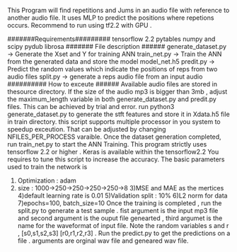
This Program will find repetitions and Jums in an audio file with reference to another audio file. It uses MLP to predict the positions where repetions occurs. Recommend to run using tf2.2 with GPU .

 #######Requirements#########
tensorflow 2.2
pytables
numpy and scipy
pydub 
librosa
####### File description ######
generate_dataset.py -> Generate the Xset and Y for training ANN
train_net.py -> Train the ANN from the generated data and store the model model_net.h5
predit.py -> Predict the random values which indicate the positions of reps from two audio files
split.py -> generate a reps audio file from an input audio 
########## How to exceute ######
Available audio files are stored in thesource directory. If the size of the audio mp3 is bigger than 
3mb , adjust the maximum_length variable in both generate_dataset.py and predit.py  files. This can be achieved by trial and error.
run python3 generate_dataset.py to generate the stft features and store it in Xdata.h5 file in train directory.
this script supports multiple processor in you system to speedup exceution. That can be adjusted by changing NFILES_PER_PROCESS
varaible. Once the dataset generation completed, run train_net.py to start the ANN Training. 
This program strictly uses tensorflow 2.2 or higher . Keras is available within the tensorflow2.2
You requires to tune this script to increase the accuracy. The basic parameters used to train the network is
1) Optimization : adam
2) size : 1000->250->250->250->250->8
3)MSE and MAE as the mertices 
4)default learning rate is 0.01
5)Validation split : 10%
6)L2 norm for data
7)epochs=100, batch_size=10
 Once the training is completed , run the split.py to generate  a test sample . fist argument is the input mp3 file  and
 second argument is the ouput file genearted , third argumet is the name for the waveformat of input file.
 Note the random variables s and r  , [s0,s1,s2,s3] [r0,r1,r2,r3] . 
 Run the predict.py to get the predictions on a file . arguments are orginal wav file  and geneared wav file.


 

